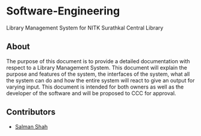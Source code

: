 # Software-Engineering
Library Management System for NITK Surathkal Central Library

## About
The purpose of this document is to provide a detailed documentation with respect to a Library Management System. This document will explain the purpose and features of the system, the interfaces of the system, what all the system can do and how the entire system will react to give an output for varying input. This document is intended for both owners as well as the developer of the software and will be proposed to CCC for approval. 

## Contributors
* [Salman Shah](https://github.com/salman-bhai)